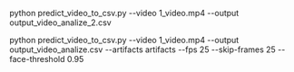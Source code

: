 python predict_video_to_csv.py --video 1_video.mp4 --output output_video_analize_2.csv

python predict_video_to_csv.py --video 1_video.mp4 --output output_video_analize.csv --artifacts artifacts --fps 25 --skip-frames 25 --face-threshold 0.95